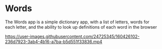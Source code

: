 # Words
 The Words app is a simple dictionary app, with a list of letters, words for each letter, and the ability to look up definitions of each word in the browser


https://user-images.githubusercontent.com/24725345/160426102-236d7923-3ab4-4b16-a7ba-b5d551f33836.mp4

